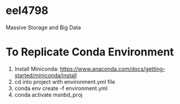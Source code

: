 # eel4798
Massive Storage and Big Data

# To Replicate Conda Environment
1. Install Miniconda: https://www.anaconda.com/docs/getting-started/miniconda/install
2. cd into project with environment.yml file
3. conda env create -f environment.yml
4. conda activate msnbd_proj
